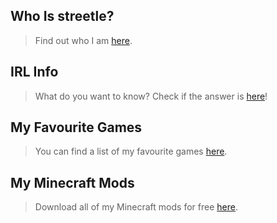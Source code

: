 ## Who Is streetle?
> Find out who I am <a href="streetle">here</a>.

## IRL Info
> What do you want to know? Check if the answer is <a href="url">here</a>!

## My Favourite Games
> You can find a list of my favourite games <a href="url">here</a>.

## My Minecraft Mods
> Download all of my Minecraft mods for free <a href="index">here</a>.
